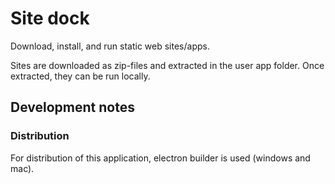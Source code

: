 # Site dock

Download, install, and run static web sites/apps.

Sites are downloaded as zip-files and extracted in the user app folder. Once extracted, they can be run locally.

## Development notes

### Distribution

For distribution of this application, electron builder is used (windows and mac).
